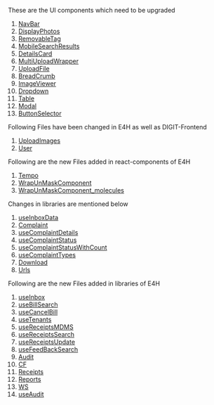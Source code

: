 These are the UI components which need to be upgraded
1.  [NavBar](react-components/files-to-upgrade/NavBar.md)
2. [DisplayPhotos](react-components/files-to-upgrade/DisplayPhotos.md)
3. [RemovableTag](react-components/files-to-upgrade/RemovableTag.md)
4. [MobileSearchResults](react-components/files-to-upgrade/MobileSearchResults.md)
5. [DetailsCard](react-components/files-to-upgrade/DetailsCard.md)
6. [MultiUploadWrapper](react-components/files-to-upgrade/MultiUploadWrapper.md)
7. [UploadFile](react-components/files-to-upgrade/UploadFile.md)
8. [BreadCrumb](react-components/files-to-upgrade/BreadCrumb.md)
9. [ImageViewer](react-components/files-to-upgrade/ImageViewer.md)
10. [Dropdown](react-components/files-to-upgrade/Dropdown.md)
11. [Table](react-components/files-to-upgrade/Table.md)
12. [Modal](react-components/files-to-upgrade/Modal.md)
13. [ButtonSelector](react-components/files-to-upgrade/ButtonSelector.md)

Following Files have been changed in E4H as well as DIGIT-Frontend
1. [UploadImages](react-components/files-upgraded-in-digit/UploadImages.md)
2. [User](libraries/files-upgraded-in-digit/User.md)

Following are the new Files added in react-components of E4H
1. [Tempo](react-components/new-files-added/Tempo.md)
2. [WrapUnMaskComponent](react-components/new-files-added/WrapUnMaskComponent.md)
3. [WrapUnMaskComponent_molecules](react-components/new-files-added/WrapUnMaskComponent_molecules.md)

Changes in libraries are mentioned below
1. [useInboxData](libraries/useInboxData.md)
2. [Complaint](libraries/Complaint.md)
3. [useComplaintDetails](libraries/useComplaintDetails.md)
4. [useComplaintStatus](libraries/useComplaintStatus.md)
5. [useComplaintStatusWithCount](libraries/useComplaintStatusWithCount.md)
6. [useComplaintTypes](libraries/useComplaintTypes.md)
7. [Download](libraries/Download.md)
8. [Urls](libraries/Urls.md)

Following are the new Files added in libraries of E4H
1. [useInbox](libraries/new-files-added/useInbox.md)
2. [useBillSearch](libraries/new-files-added/useBillSearch.md)
3. [useCancelBill](libraries/new-files-added/useCancelBill.md)
4. [useTenants](libraries/new-files-added/useTenants.md)
5. [useReceiptsMDMS](libraries/new-files-added/useReceiptsMDMS.md)
6. [useReceiptsSearch](libraries/new-files-added/useReceiptsSearch.md)
7. [useReceiptsUpdate](libraries/new-files-added/useReceiptsUpdate.md)
8. [useFeedBackSearch](libraries/new-files-added/useFeedBackSearch.md)
9. [Audit](libraries/new-files-added/Audit.md)
10. [CF](libraries/new-files-added/CF.md)
11. [Receipts](libraries/new-files-added/Receipts.md)
12. [Reports](libraries/new-files-added/Reports.md)
13. [WS](libraries/new-files-added/WS.md)
14. [useAudit](libraries/new-files-added/useAudit.md)
